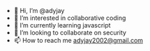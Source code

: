 - 👋 Hi, I’m @adyjay
- 👀 I’m interested in collaborative coding
- 🌱 I’m currently learning javascript 
- 💞️ I’m looking to collaborate on security 
- 📫 How to reach me adyjay2002@gmail.com

<!---
adyjay/adyjay is a ✨ special ✨ repository because its `README.md` (this file) appears on your GitHub profile.
You can click the Preview link to take a look at your changes.
--->
